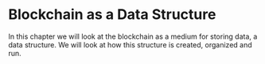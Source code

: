# Blockchain as a Data Structure
In this chapter we will look at the blockchain as a medium for 
storing data, a data structure. We will look at how this structure 
is created, organized and run.